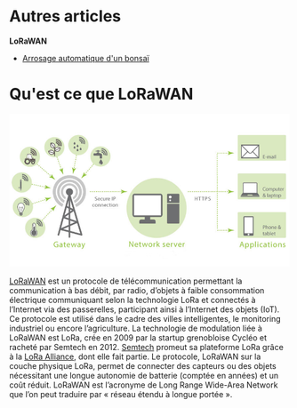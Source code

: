 # Autres articles

**LoRaWAN** 

* [Arrosage automatique d'un bonsaï](https://github.com/ecosensors/ecosensors/tree/main/Articles/Arduino/Arrosage%20d'un%20bonsa%C3%AF)


# Qu'est ce que LoRaWAN

![LoRaWAN](Assets/images/iot-schema.jpg "LoRaWAN")

[LoRaWAN](https://fr.wikipedia.org/wiki/LoRaWAN) est un protocole de télécommunication permettant la communication à bas débit, par radio, d’objets à faible consommation électrique communiquant selon la technologie LoRa et connectés à l’Internet via des passerelles, participant ainsi à l’Internet des objets (IoT). Ce protocole est utilisé dans le cadre des villes intelligentes, le monitoring industriel ou encore l’agriculture. La technologie de modulation liée à LoRaWAN est LoRa, crée en 2009 par la startup grenobloise Cycléo et racheté par Semtech en 2012. [Semtech](https://www.semtech.com/lora) promeut sa plateforme LoRa grâce à la [LoRa Alliance](https://lora-alliance.org/), dont elle fait partie. Le protocole, LoRaWAN sur la couche physique LoRa, permet de connecter des capteurs ou des objets nécessitant une longue autonomie de batterie (comptée en années) et un coût réduit. LoRaWAN est l’acronyme de Long Range Wide-Area Network que l’on peut traduire par « réseau étendu à longue portée ».